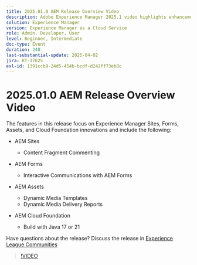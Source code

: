 ```yaml
---
title: 2025.01.0 AEM Release Overview Video
description: Adobe Experience Manager 2025.1 video highlights enhancements to content fragments, forms, and assets, including dynamic media, collaboration tools, and Java 21 support.
solution: Experience Manager
version: Experience Manager as a Cloud Service
role: Admin, Developer, User
level: Beginner, Intermediate
doc-type: Event
duration: 248
last-substantial-update: 2025-04-02
jira: KT-17625
exl-id: 1391ccb9-24d5-454b-bcdf-d242ff73eb8c
---
```

# 2025.01.0 AEM Release Overview Video

The features in this release focus on Experience Manager Sites, Forms, Assets, and Cloud Foundation innovations and include the following:

* AEM Sites
   * Content Fragment Commenting

* AEM Forms
   * Interactive Communications with AEM Forms

* AEM Assets
   * Dynamic Media Templates
   * Dynamic Media Delivery Reports

* AEM Cloud Foundation
   * Build with Java 17 or 21

Have questions about the release?  Discuss the release in [Experience League Communities](https://adobe.ly/4l2AibQ)

>[!VIDEO](https://video.tv.adobe.com/v/3456072/?learn=on&enablevpops)
